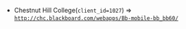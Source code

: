  - Chestnut Hill College(`client_id=1027`) => [`http://chc.blackboard.com/webapps/Bb-mobile-bb_bb60/`](http://chc.blackboard.com/webapps/Bb-mobile-bb_bb60/)
